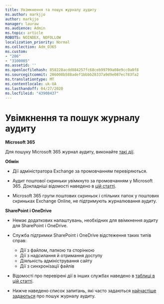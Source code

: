 ```yaml
---
title: Увімкнення та пошук журналу аудиту
ms.author: markjjo
author: markjjo
manager: lauraw
ms.audience: Admin
ms.topic: article
ROBOTS: NOINDEX, NOFOLLOW
localization_priority: Normal
ms.collection: Adm_O365
ms.custom:
- "286"
- "3100005"
ms.assetid: ''
ms.openlocfilehash: 858228acdd884257fc68ceb99799a08e9cc0a0f8
ms.sourcegitcommit: 286000b588adef1bbbb28337a9d9e087ec783fa2
ms.translationtype: MT
ms.contentlocale: uk-UA
ms.lasthandoff: 04/27/2020
ms.locfileid: "43908437"
---
```

# <a name="enable-and-search-the-audit-log"></a>Увімкнення та пошук журналу аудиту

**Microsoft 365**

Для пошуку Microsoft 365 журнал аудиту, виконайте [такі дії](https://docs.microsoft.com/office365/securitycompliance/search-the-audit-log-in-security-and-compliance#search-the-audit-log).

**Обмін**

- Дії адміністратора Exchange за промовчанням перевіряються.

- Аудит поштової скриньки увімкнуто за промовчанням у Microsoft 365. Докладніші відомості наведено в [цій статті](https://docs.microsoft.com/office365/securitycompliance/enable-mailbox-auditing).

- Microsoft 365 групи поштових скриньок і спільних папок у поштових скриньках Exchange Online, не підтримують журналювання аудиту.

**SharePoint і OneDrive**

- Немає додаткових налаштувань, необхідних для ввімкнення аудиту для SharePoint і OneDrive.

- Служба підтримки SharePoint і OneDrive відстеження таких типів справ:

    - Дії з файлом, папкою та сторінкою
    - Дії з надсилання й отримання доступу
    - Діяльність адміністрування сайту
    - Дії з синхронізації файлів

- Відомості про перевірені дії в інших службах наведено в [таблиці в цій статті](https://docs.microsoft.com/office365/securitycompliance/search-the-audit-log-in-security-and-compliance#audited-activities).

- Нижче наведено список запитань, які часто задаються [найчастіше задаються](https://docs.microsoft.com/office365/securitycompliance/search-the-audit-log-in-security-and-compliance#frequently-asked-questions) про пошук журналу аудиту.